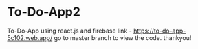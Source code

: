 # To-Do-App2
To-Do-App using react.js and firebase
link - https://to-do-app-5c102.web.app/
go to master branch to view the code.
thankyou!
